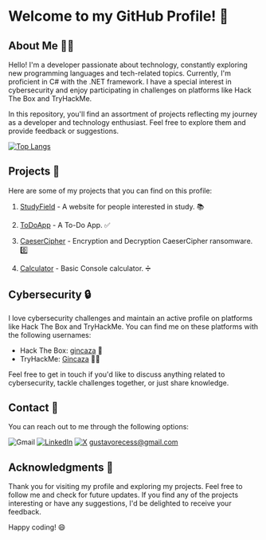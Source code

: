 # Welcome to my GitHub Profile! 👋

## About Me 🙋‍♂️

Hello! I'm a developer passionate about technology, constantly exploring new programming languages and tech-related topics. Currently, I'm proficient in C# with the .NET framework. I have a special interest in cybersecurity and enjoy participating in challenges on platforms like Hack The Box and TryHackMe.

In this repository, you'll find an assortment of projects reflecting my journey as a developer and technology enthusiast. Feel free to explore them and provide feedback or suggestions.

[![Top Langs](https://github-readme-stats.vercel.app/api/top-langs/?username=Gincaza&layout=compact&theme=radical)](https://github.com/anuraghazra/github-readme-stats)

## Projects 🚀

Here are some of my projects that you can find on this profile:

1. [StudyField](https://github.com/Gincaza/-website) - A website for people interested in study. 📚

2. [ToDoApp](https://github.com/Gincaza/ToDo-App) - A To-Do App. ✅

3. [CaeserCipher](https://github.com/Gincaza/CaesarCipher) - Encryption and Decryption CaeserCipher ransomware. 0️⃣

4. [Calculator](https://github.com/Gincaza/Calculator) - Basic Console calculator. ➗ 

## Cybersecurity 🔒

I love cybersecurity challenges and maintain an active profile on platforms like Hack The Box and TryHackMe. You can find me on these platforms with the following usernames:

- Hack The Box: [gincaza](https://www.hackthebox.eu/home/users/profile/1375331) 🎯
- TryHackMe: [Gincaza](https://tryhackme.com/p/Gincaza) 🕵️‍♂️

Feel free to get in touch if you'd like to discuss anything related to cybersecurity, tackle challenges together, or just share knowledge.

## Contact 📧

You can reach out to me through the following options:

![Gmail](https://img.shields.io/badge/Gmail-D14836?style=for-the-badge&logo=gmail&logoColor=white) [![LinkedIn](https://img.shields.io/badge/linkedin-%230077B5.svg?style=for-the-badge&logo=linkedin&logoColor=white)](https://www.linkedin.com/in/gustavo-cruz-6798a4235/) [![X](https://img.shields.io/badge/X-%23000000.svg?style=for-the-badge&logo=X&logoColor=white)](https://twitter.com/gincaza_)
gustavorecess@gmail.com

## Acknowledgments 🙏

Thank you for visiting my profile and exploring my projects. Feel free to follow me and check for future updates. If you find any of the projects interesting or have any suggestions, I'd be delighted to receive your feedback.

Happy coding! 😄
